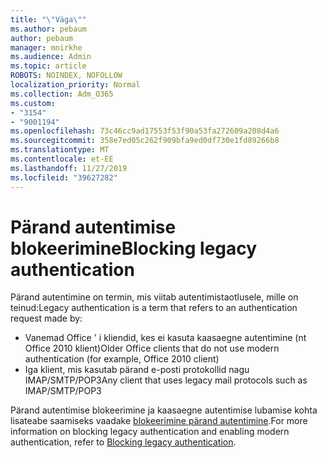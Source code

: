 ```yaml
---
title: "\"Väga\""
ms.author: pebaum
author: pebaum
manager: mnirkhe
ms.audience: Admin
ms.topic: article
ROBOTS: NOINDEX, NOFOLLOW
localization_priority: Normal
ms.collection: Adm_O365
ms.custom:
- "3154"
- "9001194"
ms.openlocfilehash: 73c46cc9ad17553f53f90a53fa272609a208d4a6
ms.sourcegitcommit: 358e7ed05c262f909bfa9ed0df730e1fd89266b8
ms.translationtype: MT
ms.contentlocale: et-EE
ms.lasthandoff: 11/27/2019
ms.locfileid: "39627282"
---
```

# <a name="blocking-legacy-authentication"></a><span data-ttu-id="6201e-102">Pärand autentimise blokeerimine</span><span class="sxs-lookup"><span data-stu-id="6201e-102">Blocking legacy authentication</span></span>

<span data-ttu-id="6201e-103">Pärand autentimine on termin, mis viitab autentimistaotlusele, mille on teinud:</span><span class="sxs-lookup"><span data-stu-id="6201e-103">Legacy authentication is a term that refers to an authentication request made by:</span></span>

- <span data-ttu-id="6201e-104">Vanemad Office ' i kliendid, kes ei kasuta kaasaegne autentimine (nt Office 2010 klient)</span><span class="sxs-lookup"><span data-stu-id="6201e-104">Older Office clients that do not use modern authentication (for example, Office 2010 client)</span></span>
- <span data-ttu-id="6201e-105">Iga klient, mis kasutab pärand e-posti protokollid nagu IMAP/SMTP/POP3</span><span class="sxs-lookup"><span data-stu-id="6201e-105">Any client that uses legacy mail protocols such as IMAP/SMTP/POP3</span></span>  

<span data-ttu-id="6201e-106">Pärand autentimise blokeerimine ja kaasaegne autentimise lubamise kohta lisateabe saamiseks vaadake [blokeerimine pärand autentimine](https://docs.microsoft.com/azure/active-directory/conditional-access/concept-conditional-access-block-legacy-authentication).</span><span class="sxs-lookup"><span data-stu-id="6201e-106">For more information on blocking legacy authentication and enabling modern authentication, refer to [Blocking legacy authentication](https://docs.microsoft.com/azure/active-directory/conditional-access/concept-conditional-access-block-legacy-authentication).</span></span>